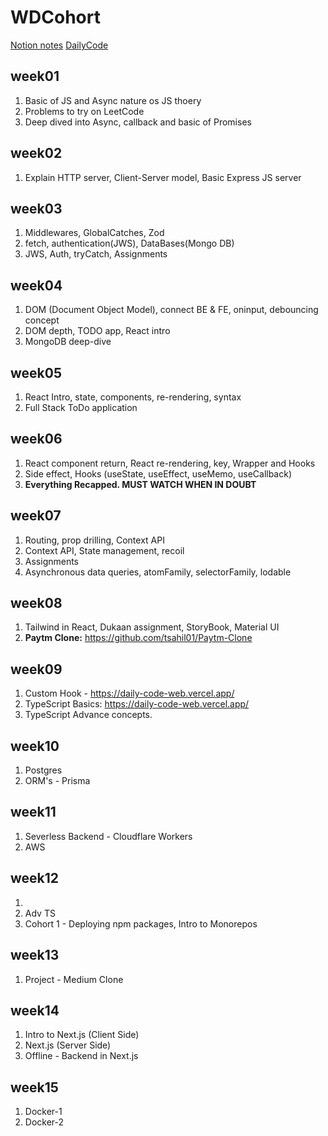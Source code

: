 # WDCohort
[Notion notes](https://quickest-juniper-f9c.notion.site/Cohort-2-0-6b6c2a9f1282499aba4782b88bf7e204)
[DailyCode](https://daily-code-web.vercel.app/)

## week01
1. Basic of JS and Async nature os JS thoery
2. Problems to try on LeetCode
3. Deep dived into Async, callback and basic of Promises

## week02
1. Explain HTTP server, Client-Server model, Basic Express JS server

## week03
1. Middlewares, GlobalCatches, Zod
2. fetch, authentication(JWS), DataBases(Mongo DB)
3. JWS, Auth, tryCatch, Assignments

## week04
1. DOM (Document Object Model), connect BE & FE, oninput, debouncing concept
2. DOM depth, TODO app, React intro
3. MongoDB deep-dive

## week05
1. React Intro, state, components, re-rendering, syntax
2. Full Stack ToDo application

## week06
1. React component return, React re-rendering, key, Wrapper and Hooks
2. Side effect, Hooks (useState, useEffect, useMemo, useCallback)
3. **Everything Recapped. MUST WATCH WHEN IN DOUBT** 

## week07
1. Routing, prop drilling, Context API
2. Context API, State management, recoil
3. Assignments
4. Asynchronous data queries, atomFamily, selectorFamily, lodable

## week08
1. Tailwind in React, Dukaan assignment, StoryBook, Material UI
2. **Paytm Clone:** https://github.com/tsahil01/Paytm-Clone

## week09
1. Custom Hook - https://daily-code-web.vercel.app/
2. TypeScript Basics: https://daily-code-web.vercel.app/
3. TypeScript Advance concepts.

## week10
1. Postgres
2. ORM's - Prisma

## week11
1. Severless Backend - Cloudflare Workers
2. AWS

## week12
1. 
2. Adv TS
3. Cohort 1 - Deploying npm packages, Intro to Monorepos

## week13
1. Project - Medium Clone

## week14
1. Intro to Next.js (Client Side)
2. Next.js (Server Side)
3. Offline - Backend in Next.js

## week15
1. Docker-1
2. Docker-2